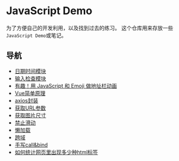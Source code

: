 # JavaScript Demo

为了方便自己的开发利用，以及找到过去的练习。
这个仓库用来存放一些`JavaScript Demo`或笔记。

## 导航

- [日期时间模块](https://github.com/zenoslin/javascript-demo/tree/master/typescript/date-util)
- [输入检查模块](https://github.com/zenoslin/javascript-demo/tree/master/typescript/input-check)
- [有趣！用 JavaScript 和 Emoji 做地址栏动画](https://github.com/zenoslin/javascript-demo/tree/master/js/Emoji-in-bar)
- [Vue简单原理](https://github.com/zenoslin/javascript-demo/tree/master/Vue/Vue%E5%8E%9F%E7%90%86)
- [axios封装](https://github.com/zenoslin/javascript-demo/tree/master/JavaScript/axios-demo)
- [获取URL参数](https://github.com/zenoslin/javascript-demo/tree/master/JavaScript/%E8%8E%B7%E5%8F%96url%E5%8F%82%E6%95%B0)
- [获取图片尺寸](https://github.com/zenoslin/javascript-demo/tree/master/JavaScript/%E8%8E%B7%E5%8F%96%E5%9B%BE%E7%89%87%E5%B0%BA%E5%AF%B8)
- [禁止滑动](https://github.com/zenoslin/javascript-demo/tree/master/JavaScript/%E7%A6%81%E6%AD%A2%E6%BB%91%E5%8A%A8)
- [懒加载](https://github.com/zenoslin/javascript-demo/tree/master/js/%E6%87%92%E5%8A%A0%E8%BD%BD)
- [跨域](https://github.com/zenoslin/javascript-demo/tree/master/js/%E8%B7%A8%E5%9F%9F)
- [手写call&bind](https://github.com/zenoslin/javascript-demo/tree/master/JavaScript/bind%26call)
- [如何统计网页里出现多少种html标签](https://github.com/zenoslin/javascript-demo/blob/master/JavaScript/%E5%A6%82%E4%BD%95%E7%BB%9F%E8%AE%A1%E7%BD%91%E9%A1%B5%E9%87%8C%E5%87%BA%E7%8E%B0%E5%A4%9A%E5%B0%91%E7%A7%8Dhtml%E6%A0%87%E7%AD%BE/index.js)